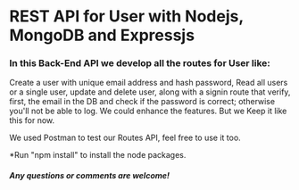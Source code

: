 # REST API for User with Nodejs, MongoDB and Expressjs

### In this Back-End API we develop all the routes for User like:

Create a user with unique email address and hash password, Read all users or a single user, 
update and delete user, along with a signin route that verify, first, the email in the DB and check if the password is correct; otherwise you'll
not be able to log. We could enhance the  features. But we Keep it like this for now. 

We used Postman to test our Routes API, feel free to use it too.

*Run "npm install" to install the node packages.

##### Any questions or comments are welcome!
